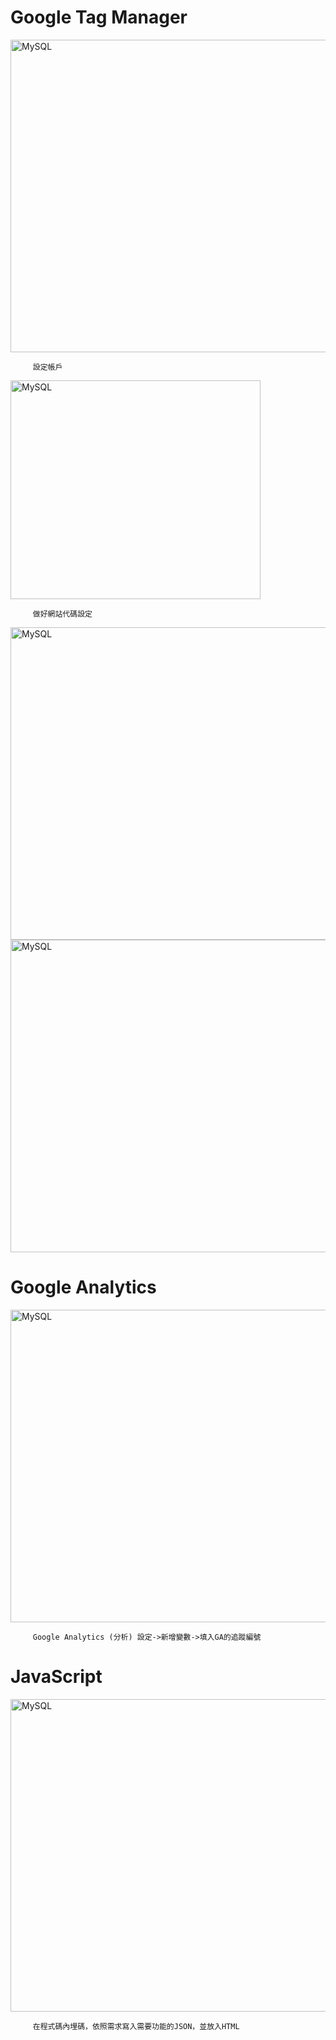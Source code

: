 <h1>Google Tag Manager</h1>
<img src="https://user-images.githubusercontent.com/97188330/157866772-44d10c60-2be1-46a3-b405-fa8795189c1e.png" width="1300" height="500" alt="MySQL"/><br/>

         設定帳戶
         
<img src="https://user-images.githubusercontent.com/97188330/157867372-7814a57e-887b-4d28-8b75-e2d4721f2f49.png" width="400" height="350" alt="MySQL"/><br/>

         做好網站代碼設定
         
<img src="https://user-images.githubusercontent.com/97188330/157867657-6b2cb8ff-790b-4a9e-af59-eac20637c4ae.png" width="1300" height="500" alt="MySQL"/><br/>
<img src="https://user-images.githubusercontent.com/97188330/158019549-6fb926d6-59a9-4502-b6e3-3efb6745a5ca.png" width="1300" height="500" alt="MySQL"/><br/>
<h1>Google Analytics</h1>
<img src="https://user-images.githubusercontent.com/97188330/158019756-72cbfd09-df8a-4792-927a-6ee9111c70d0.png" width="1300" height="500" alt="MySQL"/><br/>

         Google Analytics (分析) 設定->新增變數->填入GA的追蹤編號
         
<h1>JavaScript</h1>
<img src="https://user-images.githubusercontent.com/97188330/158021604-3e7f9e8f-9b53-4f6f-b3d1-1fde6b71a59b.png" width="1300" height="500" alt="MySQL"/><br/>

         在程式碼內埋碼，依照需求寫入需要功能的JSON，並放入HTML
